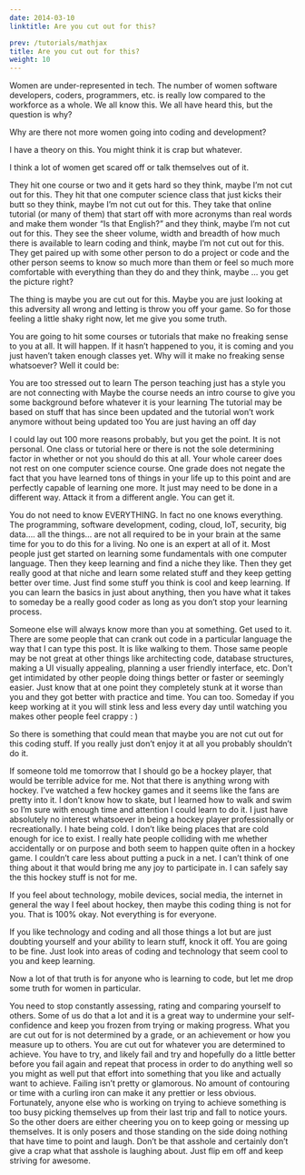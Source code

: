 ```yaml
---
date: 2014-03-10
linktitle: Are you cut out for this?

prev: /tutorials/mathjax
title: Are you cut out for this?
weight: 10
---
```


Women are under-represented in tech.  The number of women software developers, coders, programmers, etc. is really low compared to the workforce as a whole.  We all know this.  We all have heard this, but the question is why?

Why are there not more women going into coding and development?

 

I have a theory on this. You might think it is crap but whatever.

 

I think a lot of women get scared off or talk themselves out of it.

They hit one course or two and it gets hard so they think, maybe I’m not cut out for this.
They hit that one computer science class that just kicks their butt so they think, maybe I’m not cut out for this. 
They take that online tutorial (or many of them) that start off with more acronyms than real words and make them wonder “Is that English?” and they think, maybe I’m not cut out for this.
They see the sheer volume, width and breadth of how much there is available to learn coding and think, maybe I’m not cut out for this.
 They get paired up with some other person to do a project or code and the other person seems to know so much more than them or feel so much more comfortable with everything than they do and they think, maybe … you get the picture right?
 

The thing is maybe you are cut out for this. Maybe you are just looking at this adversity all wrong and letting is throw you off your game. So for those feeling a little shaky right now, let me give you some truth.

 

You are going to hit some courses or tutorials that make no freaking sense to you at all. It will happen.  If it hasn’t happened to you, it is coming and you just haven’t taken enough classes yet. Why will it make no freaking sense whatsoever? Well it could be:

You are too stressed out to learn
The person teaching just has a style you are not connecting with
Maybe the course needs an intro course to give you some background before whatever it is your learning
The tutorial may be based on stuff that has since been updated and the tutorial won’t work anymore without being updated too
You are just having an off day
 

I could lay out 100 more reasons probably, but you get the point.  It is not personal. One class or tutorial here or there is not the sole determining factor in whether or not you should do this at all.  Your whole career does not rest on one computer science course. One grade does not negate the fact that you have learned tons of things in your life up to this point and are perfectly capable of learning one more.  It just may need to be done in a different way.  Attack it from a different angle.  You can get it.

 

You do not need to know EVERYTHING. In fact no one knows everything. The programming, software development, coding, cloud, IoT, security, big data…. all the things… are not all required to be in your brain at the same time for you to do this for a living.  No one is an expert at all of it.  Most people just get started on learning some fundamentals with one computer language. Then they keep learning and find a niche they like.  Then they get really good at that niche and learn some related stuff and they keep getting better over time.  Just find some stuff you think is cool and keep learning.  If you can learn the basics in just about anything, then you have what it takes to someday be a really good coder as long as you don’t stop your learning process.

 

Someone else will always know more than you at something. Get used to it. There are some people that can crank out code in a particular language the way that I can type this post.  It is like walking to them.  Those same people may be not great at other things like architecting code, database structures, making a UI visually appealing, planning a user friendly interface, etc.  Don’t get intimidated by other people doing things better or faster or seemingly easier.  Just know that at one point they completely stunk at it worse than you and they got better with practice and time. You can too. Someday if you keep working at it you will stink less and less every day until watching you makes other people feel crappy : )

 

So there is something that could mean that maybe you are not cut out for this coding stuff. If you really just don’t enjoy it at all you probably shouldn’t do it.

 

If someone told me tomorrow that I should go be a hockey player, that would be terrible advice for me. Not that there is anything wrong with hockey.  I’ve watched a few hockey games and it seems like the fans are pretty into it. I don’t know how to skate, but I learned how to walk and swim so I’m sure with enough time and attention I could learn to do it. I just have absolutely no interest whatsoever in being a hockey player professionally or recreationally. I hate being cold. I don’t like being places that are cold enough for ice to exist. I really hate people colliding with me whether accidentally or on purpose and both seem to happen quite often in a hockey game. I couldn’t care less about putting a puck in a net. I can’t think of one thing about it that would bring me any joy to participate in. I can safely say the this hockey stuff is not for me.

 

If you feel about technology, mobile devices, social media, the internet in general the way I feel about hockey, then maybe this coding thing is not for you.  That is 100% okay. Not everything is for everyone.

 

If you like technology and coding and all those things a lot but are just doubting yourself and your ability to learn stuff, knock it off. You are going to be fine. Just look into areas of coding and technology that seem cool to you and keep learning.

 

Now a lot of that truth is for anyone who is learning to code, but let me drop some truth for women in particular.

 

You need to stop constantly assessing, rating and comparing yourself to others.  Some of us do that a lot and it is a great way to undermine your self-confidence and keep you frozen from trying or making progress.  What you are cut out for is not determined by a grade, or an achievement or how you measure up to others. You are cut out for whatever you are determined to achieve. You have to try, and likely fail and try and hopefully do a little better before you fail again and repeat that process in order to do anything well so you might as well put that effort into something that you like and actually want to achieve.  Failing isn’t pretty or glamorous.  No amount of contouring or time with a curling iron can make it any prettier or less obvious.  Fortunately, anyone else who is working on trying to achieve something is too busy picking themselves up from their last trip and fall to notice yours. So the other doers are either cheering you on to keep going or messing up themselves.  It is only posers and those standing on the side doing nothing that have time to point and laugh.  Don’t be that asshole and certainly don’t give a crap what that asshole is laughing about. Just flip em off and keep striving for awesome.